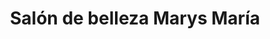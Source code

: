 ---
title: "Salón de belleza Marys María"
url: /puerto-la-cruz/salon-de-belleza-marys-maria/
shop: peluquería
---